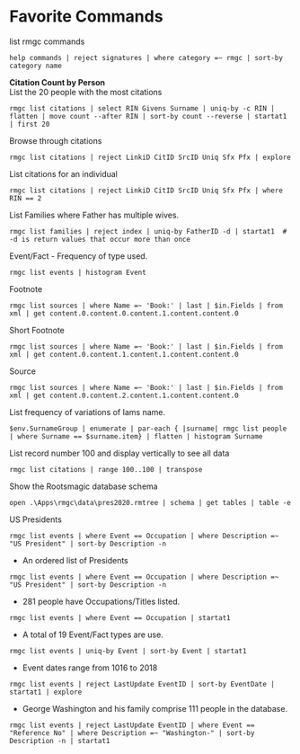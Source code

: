 # Favorite Commands

list rmgc commands

```
help commands | reject signatures | where category =~ rmgc | sort-by category name
```

**Citation Count by Person**  
List the 20 people with the most citations

```
rmgc list citations | select RIN Givens Surname | uniq-by -c RIN | flatten | move count --after RIN | sort-by count --reverse | startat1 | first 20
```

Browse through citations

```
rmgc list citations | reject LinkiD CitID SrcID Uniq Sfx Pfx | explore
```

List citations for an individual

```
rmgc list citations | reject LinkiD CitID SrcID Uniq Sfx Pfx | where RIN == 2
```

List Families where Father has multiple wives.

```
rmgc list families | reject index | uniq-by FatherID -d | startat1  # -d is return values that occur more than once
```

Event/Fact - Frequency of type used.

```
rmgc list events | histogram Event
```

Footnote

```
rmgc list sources | where Name =~ 'Book:' | last | $in.Fields | from xml | get content.0.content.0.content.1.content.content.0
```

Short Footnote

```
rmgc list sources | where Name =~ 'Book:' | last | $in.Fields | from xml | get content.0.content.1.content.1.content.content.0
```

Source

```
rmgc list sources | where Name =~ 'Book:' | last | $in.Fields | from xml | get content.0.content.2.content.1.content.content.0
```

List frequency of variations of Iams name.

```
$env.SurnameGroup | enumerate | par-each { |surname| rmgc list people | where Surname == $surname.item} | flatten | histogram Surname

```

List record number 100 and display vertically to see all data

```
rmgc list citations | range 100..100 | transpose
```

Show the Rootsmagic database schema

```
open .\Apps\rmgc\data\pres2020.rmtree | schema | get tables | table -e
```

US Presidents

```
rmgc list events | where Event == Occupation | where Description =~ "US President" | sort-by Description -n
```

- An ordered list of Presidents

```
rmgc list events | where Event == Occupation | where Description =~ "US President" | sort-by Description -n
```

- 281 people have Occupations/Titles listed.

```
rmgc list events | where Event == Occupation | startat1
```

- A total of 19 Event/Fact types are use.

```
rmgc list events | uniq-by Event | sort-by Event | startat1
```

- Event dates range from 1016 to 2018

```
rmgc list events | reject LastUpdate EventID | sort-by EventDate | startat1 | explore
```

- George Washington and his family comprise 111 people in the database.

```
rmgc list events | reject LastUpdate EventID | where Event == "Reference No" | where Description =~ "Washington-" | sort-by Description -n | startat1
```
